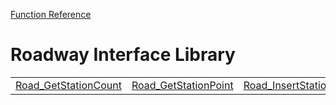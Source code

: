 [Function Reference](../README.md)

# Roadway Interface Library
| | | |
|---|---|---|
| [Road_GetStationCount](../Functions/Road_GetStationCount.md) | [Road_GetStationPoint](../Functions/Road_GetStationPoint.md) | [Road_InsertStation](../Functions/Road_InsertStation.md) |

